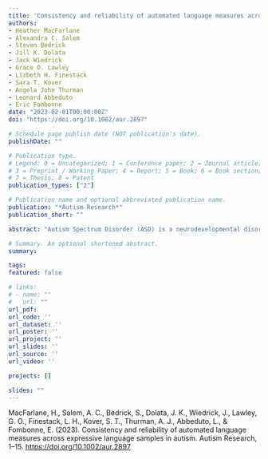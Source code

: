 ```yaml
---
title: 'Consistency and reliability of automated language measures across expressive language samples in autism'
authors:
- Heather MacFarlane
- Alexandra C. Salem
- Steven Bedrick
- Jill K. Dolata
- Jack Wiedrick
- Grace O. Lawley
- Lizbeth H. Finestack
- Sara T. Kover
- Angela John Thurman
- Leonard Abbeduto
- Eric Fombonne
date: "2023-02-01T00:00:00Z"
doi: "https://doi.org/10.1002/aur.2897"

# Schedule page publish date (NOT publication's date).
publishDate: ""

# Publication type.
# Legend: 0 = Uncategorized; 1 = Conference paper; 2 = Journal article;
# 3 = Preprint / Working Paper; 4 = Report; 5 = Book; 6 = Book section;
# 7 = Thesis; 8 = Patent
publication_types: ["2"]

# Publication name and optional abbreviated publication name.
publication: "*Autism Research*"
publication_short: ""

abstract: "Autism Spectrum Disorder (ASD) is a neurodevelopmental disorder with substantial clinical heterogeneity, especially in language and communication ability. There is a need for validated language outcome measures that show sensitivity to true change for this population. We used Natural Language Processing to analyze expressive language transcripts of 64 highly-verbal children and young adults (age: 6–23 years, mean 12.8 years; 78.1% male) with ASD to examine the validity across language sampling context and test-retest reliability of six previously validated Automated Language Measures (ALMs), including Mean Length of Utterance in Morphemes, Number of Distinct Word Roots, C-units per minute, unintelligible proportion, um rate, and repetition proportion. Three expressive language samples were collected at baseline and again 4 weeks later. These samples comprised interview tasks from the Autism Diagnostic Observation Schedule (ADOS-2) Modules 3 and 4, a conversation task, and a narration task. The influence of language sampling context on each ALM was estimated using either generalized linear mixed-effects models or generalized linear models, adjusted for age, sex, and IQ. The 4 weeks test-retest reliability was evaluated using Lin's Concordance Correlation Coefficient (CCC). The three different sampling contexts were associated with significantly (P < 0.001) different distributions for each ALM. With one exception (repetition proportion), ALMs also showed good test-retest reliability (median CCC: 0.73–0.88) when measured within the same context. Taken in conjunction with our previous work establishing their construct validity, this study demonstrates further critical psychometric properties of ALMs and their promising potential as language outcome measures for ASD research."

# Summary. An optional shortened abstract.
summary: 

tags:
featured: false

# links:
# - name: ""
#   url: ""
url_pdf: 
url_code: ''
url_dataset: ''
url_poster: ''
url_project: ''
url_slides: ''
url_source: ''
url_video: ''

projects: []

slides: ""
---
```


MacFarlane, H., Salem, A. C., Bedrick, S., Dolata, J. K., Wiedrick, J., Lawley, G. O., Finestack, L. H., Kover, S. T., Thurman, A. J., Abbeduto, L., & Fombonne, E. (2023). Consistency and reliability of automated language measures across expressive language samples in autism. Autism Research, 1–15. https://doi.org/10.1002/aur.2897
